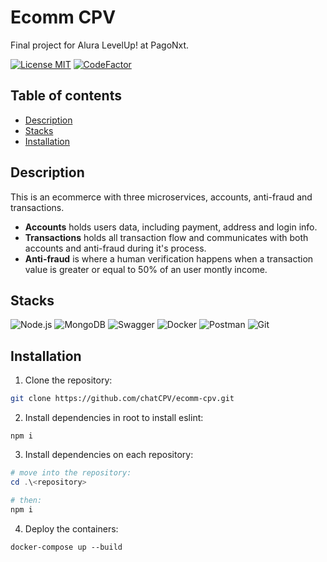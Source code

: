 # Ecomm CPV

Final project for Alura LevelUp! at PagoNxt.

[![License MIT](https://img.shields.io/github/license/chatCPV/ecomm-cpv)](https://github.com/chatCPV/ecomm-cpv/blob/main/LICENSE.md)
[![CodeFactor](https://www.codefactor.io/repository/github/chatcpv/ecomm-cpv/badge/main)](https://www.codefactor.io/repository/github/chatcpv/ecomm-cpv/overview/main)

## Table of contents

- [Description](#description)
- [Stacks](#stacks)
- [Installation](#installation)

## Description

This is an ecommerce with three microservices, accounts, anti-fraud and transactions.

- **Accounts** holds users data, including payment, address and login info.
- **Transactions** holds all transaction flow and communicates with both accounts and anti-fraud during it's process.
- **Anti-fraud** is where a human verification happens when a transaction value is greater or equal to 50% of an user montly income.

## Stacks

![Node.js](https://img.shields.io/badge/Node.js-6DA55F?style=flat&logo=node.js&logoColor=white)
![MongoDB](https://img.shields.io/badge/MongoDB-%234ea94b.svg?style=flat&logo=mongodb&logoColor=white)
![Swagger](https://img.shields.io/badge/Swagger-%85ea2d.svg?style=flat&logo=swagger&logoColor=white)
![Docker](https://img.shields.io/badge/Docker-%230db7ed.svg?style=flat&logo=docker&logoColor=white)
![Postman](https://img.shields.io/badge/Postman-FF6C37?style=flat&logo=postman&logoColor=white)
![Git](https://img.shields.io/badge/Git-%23F05033.svg?style=flat&logo=git&logoColor=white)

## Installation

1. Clone the repository:

  ```bash
  git clone https://github.com/chatCPV/ecomm-cpv.git
  ```

2. Install dependencies in root to install eslint:

  ```npm
  npm i
  ```

3. Install dependencies on each repository:

  ```powershell
  # move into the repository:
  cd .\<repository>

  # then:
  npm i
  ```

4. Deploy the containers:

  ```docker
  docker-compose up --build
  ```
 
